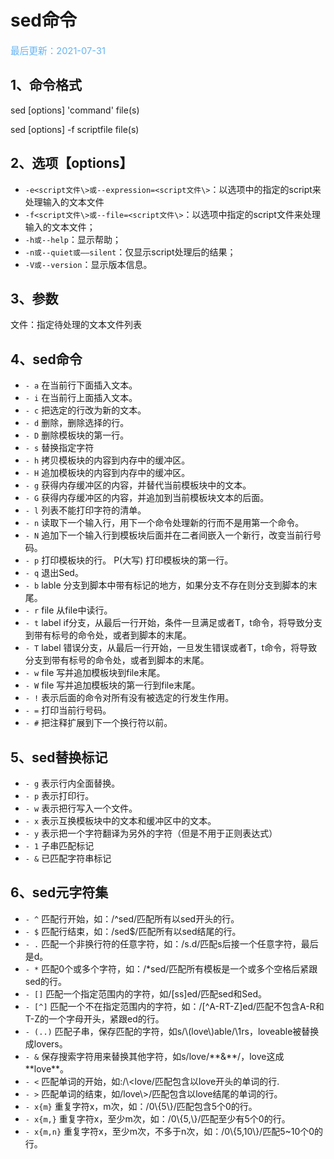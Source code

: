 # sed命令

<span style="color:rgb(100,180,246);font-size:11pt">最后更新：2021-07-31</span>

## 1、命令格式

sed \[options\] 'command' file\(s\)

sed \[options\] -f scriptfile file\(s\)

## 2、选项【options】

- `-e<script文件\>或--expression=<script文件\>`：以选项中的指定的script来处理输入的文本文件
- `-f<script文件\>或--file=<script文件\>`：以选项中指定的script文件来处理输入的文本文件；
- `-h或--help`：显示帮助；
- `-n或--quiet或——silent`：仅显示script处理后的结果；
- `-V或--version`：显示版本信息。

## 3、参数

文件：指定待处理的文本文件列表

## 4、sed命令

- `- a` 在当前行下面插入文本。
- `- i` 在当前行上面插入文本。
- `- c` 把选定的行改为新的文本。
- `- d` 删除，删除选择的行。
- `- D` 删除模板块的第一行。
- `- s` 替换指定字符
- `- h` 拷贝模板块的内容到内存中的缓冲区。
- `- H` 追加模板块的内容到内存中的缓冲区。
- `- g` 获得内存缓冲区的内容，并替代当前模板块中的文本。
- `- G` 获得内存缓冲区的内容，并追加到当前模板块文本的后面。
- `- l` 列表不能打印字符的清单。
- `- n` 读取下一个输入行，用下一个命令处理新的行而不是用第一个命令。
- `- N` 追加下一个输入行到模板块后面并在二者间嵌入一个新行，改变当前行号码。
- `- p` 打印模板块的行。 P\(大写\) 打印模板块的第一行。
- `- q` 退出Sed。
- `- b` lable 分支到脚本中带有标记的地方，如果分支不存在则分支到脚本的末尾。
- `- r` file 从file中读行。
- `- t` label if分支，从最后一行开始，条件一旦满足或者T，t命令，将导致分支到带有标号的命令处，或者到脚本的末尾。
- `- T` label 错误分支，从最后一行开始，一旦发生错误或者T，t命令，将导致分支到带有标号的命令处，或者到脚本的末尾。
- `- w` file 写并追加模板块到file末尾。
- `- W` file 写并追加模板块的第一行到file末尾。
- `- !` 表示后面的命令对所有没有被选定的行发生作用。
- `- =` 打印当前行号码。
- `- #` 把注释扩展到下一个换行符以前。

## 5、sed替换标记

- `- g` 表示行内全面替换。
- `- p` 表示打印行。
- `- w` 表示把行写入一个文件。
- `- x` 表示互换模板块中的文本和缓冲区中的文本。
- `- y` 表示把一个字符翻译为另外的字符（但是不用于正则表达式）
- `- 1` 子串匹配标记
- `- &` 已匹配字符串标记

## 6、sed元字符集

- `- ^` 匹配行开始，如：/^sed/匹配所有以sed开头的行。
- `- $` 匹配行结束，如：/sed$/匹配所有以sed结尾的行。
- `- .` 匹配一个非换行符的任意字符，如：/s.d/匹配s后接一个任意字符，最后是d。
- `- *` 匹配0个或多个字符，如：/\*sed/匹配所有模板是一个或多个空格后紧跟sed的行。
- `- []` 匹配一个指定范围内的字符，如/\[ss\]ed/匹配sed和Sed。
- `- [^]` 匹配一个不在指定范围内的字符，如：/\[^A-RT-Z\]ed/匹配不包含A-R和T-Z的一个字母开头，紧跟ed的行。
- `- (..)` 匹配子串，保存匹配的字符，如s/\\\(love\\\)able/\\1rs，loveable被替换成lovers。
- `- &` 保存搜索字符用来替换其他字符，如s/love/\*\*&\*\*/，love这成\*\*love\*\*。
- `- <` 匹配单词的开始，如:/\\<love/匹配包含以love开头的单词的行.
- `- >` 匹配单词的结束，如/love\\\>/匹配包含以love结尾的单词的行。
- `- x{m}` 重复字符x，m次，如：/0\\\{5\\\}/匹配包含5个0的行。
- `- x{m,}` 重复字符x，至少m次，如：/0\\\{5,\\\}/匹配至少有5个0的行。
- `- x{m,n}` 重复字符x，至少m次，不多于n次，如：/0\\\{5,10\\\}/匹配5\~10个0的行。

